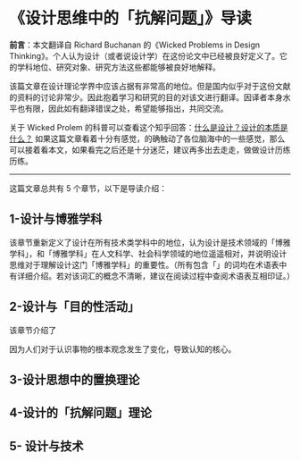 # 《设计思维中的「抗解问题」》导读

**前言**：本文翻译自 Richard Buchanan 的《Wicked Problems in Design Thinking》。个人认为设计（或者说设计学）在这份论文中已经被良好定义了。它的学科地位、研究对象、研究方法这些都能够被良好地解释。

该篇文章在设计理论学界中应该占据有非常高的地位。但是国内似乎对于这份文献的资料的讨论非常少。因此抱着学习和研究的目的对该文进行翻译。因译者本身水平也有限，因此如有翻译错误之处，希望能够指出，共同交流。

关于 Wicked Prolem 的科普可以查看这个知乎回答：[什么是设计？设计的本质是什么？](https://www.zhihu.com/question/19581185/answer/154065649) 如果这篇文章看着十分有感觉，的确触动了各位脑海中的一些感觉，那么可以接着看本文，如果看完之后还是十分迷茫，建议再多出去走走，做做设计历练历练。

------

这篇文章总共有 5 个章节，以下是导读介绍：

## 1-设计与博雅学科

该章节重新定义了设计在所有技术类学科中的地位，认为设计是技术领域的「博雅学科」，和「博雅学科」在人文科学、社会科学领域的地位遥遥相对，并说明设计思维对于理解设计这门「博雅学科」的重要性。（所有包含「」的词均在术语表中有详细介绍。若对该词汇的概念不清晰，建议在阅读过程中查阅术语表互相印证。）

## 2-设计与「目的性活动」

该章节介绍了

因为人们对于认识事物的根本观念发生了变化，导致认知的核心。



## 3-设计思想中的置换理论



## 4-设计的「抗解问题」理论

## 5- 设计与技术



